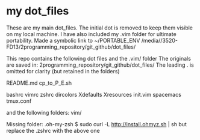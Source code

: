 # my dot_files

These are my main dot_files. 
The initial dot is removed to keep them visible on my local machine.
I have also included my .vim folder for ultimate portability.
Made a symbolic link to ~/PORTABLE_ENV
/media/<myname>/3520-FD13/2programming_repository/git_github/dot_files/

This repo contains the following dot files and the .vim/ folder
The originals are saved in: 2programming_repository/git_github/dot_files/
The leading . is omitted for clarity (but retained in the folders)

README.md 
cp_to_P_E.sh

bashrc
vimrc
zshrc
dircolors
Xdefaults
Xresources
init.vim
spacemacs
tmux.conf

and the following folders:
vim/

Missing folder:
.oh-my-zsh
$ sudo curl -L http://install.ohmyz.sh | sh
but replace the .zshrc with the above one




